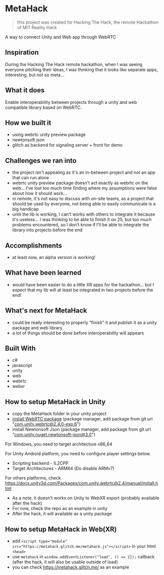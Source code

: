# MetaHack
> this project was created for Hacking The Hack, the remote Hackathon of MIT Reality Hack

A way to connect Unity and Web app through WebRTC

## Inspiration
During the Hacking The Hack remote hackathon, when I was seeing everyone pitching their ideas, I was thinking that it looks like separate apps, interesting, but not so meta...

## What it does
Enable interoperability between projects through a unity and web compatible library based on WebRTC.

## How we built it
- using webrtc unity preview package
- newtonsoft json
- glitch as backend for signaling server + front for demo

## Challenges we ran into
- the project isn't appealing as it's an in-between project and not an app that can run alone
- webrtc unity preview package doesn't act exactly as webrtc on the web... I've lost too much time finding where my assumptions were false about how it should work...
- in remote, it's not easy to discuss with on-site teams, as a project that should be used by everyone, not being able to easily communicate is a big handicap
- until the lib is working, I can't works with others to integrate it because it's useless... I was thinking to be able to finish it on 25, but too much problems encountered, so I don't know if I'll be able to integrate the library into projects before the end

## Accomplishments
- at least now, an alpha version is working!

## What have been learned
- would have been easier to do a little XR apps for the hackathon... but I expect that my lib will at least be integrated in two projects before the end!

## What's next for MetaHack
- could be really interesting to properly "finish" it and publish it as a unity package and web library
- a lot of things should be done before interoperability will appears

## Built With
- c#
- javascript
- unity
- web
- webrtc
- webxr

## How to setup MetaHack in Unity
- copy the MetaHack folder in your unity project
- [install WebRTC package](https://docs.unity3d.com/Packages/com.unity.webrtc@2.4/manual/install.html) (package manager, add package from git url "com.unity.webrtc@2.4.0-exp.6")
- install Newtonsoft Json (package manager, add package from git url "com.unity.nuget.newtonsoft-json@3.0")

For Windows, you need to target architecture x86_64

For Unity Android platform, you need to configure player settings below.
- Scripting backend - IL2CPP
- Target Architectures - ARM64 (Do disable ARMv7)

For others platforms, check https://docs.unity3d.com/Packages/com.unity.webrtc@2.4/manual/install.html

- As a note, it doesn't works on Unity to WebXR export (probably available after the hack)
- For now, check the repo as an example in unity
- After the hack, it will available as a unity package

## How to setup MetaHack in Web(XR)
- add `<script type="module" src="https://metahack.glitch.me/metahack.js"></script>` in your html `<head>`
- use `metahack` in `window.addEventListener("load", () => {});` callback (after the hack, it will also be usable outside of load)
- you can check https://metahack.glitch.me/ as an example